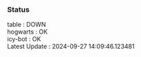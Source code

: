### Status


table : DOWN  
hogwarts : OK  
icy-bot : OK  
Latest Update : 2024-09-27 14:09:46.123481
